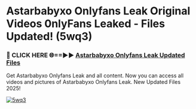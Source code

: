 # Astarbabyxo Onlyfans Leak Original Videos 0nlyFans Leaked - Files Updated! (5wq3)

<h3>🔴 CLICK HERE 🌐==►► <a href="https://wtach.club/leakvideo/" rel="nofollow">Astarbabyxo Onlyfans Leak Updated Files</a></h3>

Get Astarbabyxo Onlyfans Leak and all content. Now you can access all videos and pictures of Astarbabyxo Onlyfans Leak. New Updated Files 2025!

[![5wq3](https://i.imgur.com/PQ7UWWw.gif)](https://wtach.club/leakvideo/)
